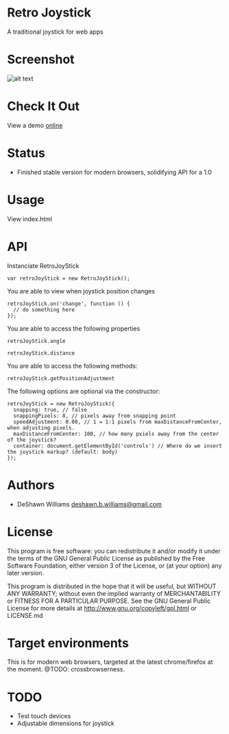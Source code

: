 Retro Joystick
=====================

  A traditional joystick for web apps

Screenshot
=====================
![alt text](https://github.com/deshawnbw/retro-joystick/raw/master/assets/images/screenshot.png "Screenshot")

Check It Out
=====================
  View a demo <a href="http://deshawnbw.github.io/retro-joystick/">online</a>

Status
=====================

* Finished stable version for modern browsers, solidifying API for a 1.0

Usage
=====================

  View index.html

API
=====================

  Instanciate RetroJoyStick

    var retroJoyStick = new RetroJoyStick();

  You are able to view when joystick position changes

    retroJoyStick.on('change', function () {
      // do something here
    });

  You are able to access the following properties

    retroJoyStick.angle

    retroJoyStick.distance

  You are able to access the following methods:

    retroJoyStick.getPositionAdjustment

  The following options are optional via the constructor:

    retroJoyStick = new RetroJoyStick({
      snapping: true, // false
      snappingPixels: 8, // pixels away from snapping point
      speedAdjustment: 0.08, // 1 = 1:1 pixels from maxDistanceFromCenter, when adjusting pixels.
      maxDistanceFromCenter: 100, // how many pxiels away from the center of the joystick?
      container: document.getElementById('controls') // Where do we insert the joystick markup? (default: body)
    });

Authors
=====================
* DeShawn Williams <deshawn.b.williams@gmail.com>

License
=====================

  This program is free software: you can redistribute it and/or modify
  it under the terms of the GNU General Public License as published by
  the Free Software Foundation, either version 3 of the License, or
  (at your option) any later version.

  This program is distributed in the hope that it will be useful,
  but WITHOUT ANY WARRANTY; without even the implied warranty of
  MERCHANTABILITY or FITNESS FOR A PARTICULAR PURPOSE.  See the
  GNU General Public License for more details at
  http://www.gnu.org/copyleft/gpl.html or LICENSE.md

Target environments
=====================

  This is for modern web browsers, targeted at the latest chrome/firefox at the moment. @TODO: crossbrowserness.

TODO
=====================
* Test touch devices
* Adjustable dimensions for joystick

